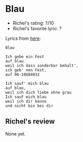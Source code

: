 # Blau

 * Richel's rating: ?/10
 * Richel's favorite lyric: ?

Lyrics from [here](https://github.com/richelbilderbeek/music/blob/master/Blau.md):

```
Blau

Ich gebe ein Fest
auf blau
weil ich dass sonderbar behalt',
ich geb' nen Fest,
auf 06-10684032

Ich sauf' mich blau
auf blau,
weil ich dich liebe ohne grau
Ich sauf mich blau
weil ich dir kenne
und nicht bin bei dir
```

## Richel's review

None yet.
